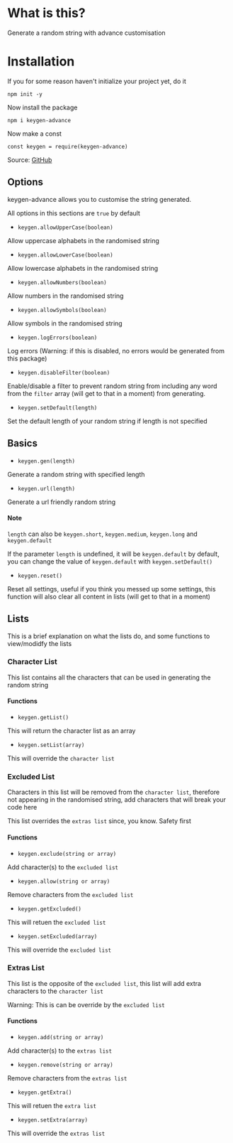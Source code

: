 # What is this?

Generate a random string with advance customisation

# Installation
If you for some reason haven't initialize your project yet, do it
```
npm init -y
```
Now install the package
```
npm i keygen-advance
```
Now make a const
```
const keygen = require(keygen-advance)
```

Source: [GitHub](https://github.com/Siriusmart/keygen-advance)

## Options

keygen-advance allows you to customise the string generated.

All options in this sections are `true` by default

* `keygen.allowUpperCase(boolean)`

Allow uppercase alphabets in the randomised string

* `keygen.allowLowerCase(boolean)`

Allow lowercase alphabets in the randomised string

* `keygen.allowNumbers(boolean)`

Allow numbers in the randomised string

* `keygen.allowSymbols(boolean)`

Allow symbols in the randomised string

* `keygen.logErrors(boolean)`

Log errors (Warning: if this is disabled, no errors would be generated from this package)

* `keygen.disableFilter(boolean)`

Enable/disable a filter to prevent random string from including any word from the `filter` array (will get to that in a moment) from generating.

* `keygen.setDefault(length)`

Set the default length of your random string if length is not specified

## Basics
* `keygen.gen(length)`

Generate a random string with specified length

* `keygen.url(length)`

Generate a url friendly random string

#### Note

`length` can also be `keygen.short`, `keygen.medium`, `keygen.long` and `keygen.default`

If the parameter `length` is undefined, it will be `keygen.default` by default, you can change the value of `keygen.default` with `keygen.setDefault()`

* `keygen.reset()`

Reset all settings, useful if you think you messed up some settings, this function will also clear all content in lists (will get to that in a moment)

## Lists

This is a brief explanation on what the lists do, and some functions to view/modidfy the lists

### Character List

This list contains all the characters that can be used in generating the random string

#### Functions

* `keygen.getList()`

This will return the character list as an array

* `keygen.setList(array)`

This will override the `character list`

### Excluded List

Characters in this list will be removed from the `character list`, therefore not appearing in the randomised string, add characters that will break your code here

This list overrides the `extras list` since, you know. Safety first

#### Functions

* `keygen.exclude(string or array)`

Add character(s) to the `excluded list`

* `keygen.allow(string or array)`

Remove characters from the `excluded list`

* `keygen.getExcluded()`

This will retuen the `excluded list`

* `keygen.setExcluded(array)`

This will override the `excluded list`

### Extras List

This list is the opposite of the `excluded list`, this list will add extra characters to the `character list`

Warning: This is can be override by the `excluded list`

#### Functions

* `keygen.add(string or array)`

Add character(s) to the `extras list`

* `keygen.remove(string or array)`

Remove characters from the `extras list`

* `keygen.getExtra()`

This will retuen the `extra list`

* `keygen.setExtra(array)`

This will override the `extras list`